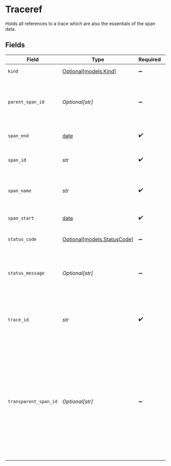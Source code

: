 # Traceref

Holds all references to a trace which are also the essentials of the span data.


## Fields

| Field                                                                                                                                                                                           | Type                                                                                                                                                                                            | Required                                                                                                                                                                                        | Description                                                                                                                                                                                     | Example                                                                                                                                                                                         |
| ----------------------------------------------------------------------------------------------------------------------------------------------------------------------------------------------- | ----------------------------------------------------------------------------------------------------------------------------------------------------------------------------------------------- | ----------------------------------------------------------------------------------------------------------------------------------------------------------------------------------------------- | ----------------------------------------------------------------------------------------------------------------------------------------------------------------------------------------------- | ----------------------------------------------------------------------------------------------------------------------------------------------------------------------------------------------- |
| `kind`                                                                                                                                                                                          | [Optional[models.Kind]](../models/kind.md)                                                                                                                                                      | :heavy_minus_sign:                                                                                                                                                                              | The kind of the span.                                                                                                                                                                           | Server                                                                                                                                                                                          |
| `parent_span_id`                                                                                                                                                                                | *Optional[str]*                                                                                                                                                                                 | :heavy_minus_sign:                                                                                                                                                                              | The parent span ID that is being referenced as hex encoded string.                                                                                                                              | 00f067aa0ba902b7                                                                                                                                                                                |
| `span_end`                                                                                                                                                                                      | [date](https://docs.python.org/3/library/datetime.html#date-objects)                                                                                                                            | :heavy_check_mark:                                                                                                                                                                              | When the span ended.                                                                                                                                                                            | 2025-03-22T14:35:00.123456789Z                                                                                                                                                                  |
| `span_id`                                                                                                                                                                                       | *str*                                                                                                                                                                                           | :heavy_check_mark:                                                                                                                                                                              | The span ID that is being referenced.                                                                                                                                                           | 6ba80aaa3b2f43d8                                                                                                                                                                                |
| `span_name`                                                                                                                                                                                     | *str*                                                                                                                                                                                           | :heavy_check_mark:                                                                                                                                                                              | The name of the span that is being collected.                                                                                                                                                   | acuvity_prompt_input_analysis                                                                                                                                                                   |
| `span_start`                                                                                                                                                                                    | [date](https://docs.python.org/3/library/datetime.html#date-objects)                                                                                                                            | :heavy_check_mark:                                                                                                                                                                              | When the span started.                                                                                                                                                                          | 2025-03-22T14:35:00.123456789Z                                                                                                                                                                  |
| `status_code`                                                                                                                                                                                   | [Optional[models.StatusCode]](../models/statuscode.md)                                                                                                                                          | :heavy_minus_sign:                                                                                                                                                                              | Status Code of a span.                                                                                                                                                                          | OK                                                                                                                                                                                              |
| `status_message`                                                                                                                                                                                | *Optional[str]*                                                                                                                                                                                 | :heavy_minus_sign:                                                                                                                                                                              | A developer-facing human readable error message.                                                                                                                                                | Failed to make API call to service Foo.                                                                                                                                                         |
| `trace_id`                                                                                                                                                                                      | *str*                                                                                                                                                                                           | :heavy_check_mark:                                                                                                                                                                              | The Trace ID that is being referenced as hex encoded string.                                                                                                                                    | 4bf92f3577b34da6a3ce929d0e0e4736                                                                                                                                                                |
| `transparent_span_id`                                                                                                                                                                           | *Optional[str]*                                                                                                                                                                                 | :heavy_minus_sign:                                                                                                                                                                              | The transparent span ID that is being referenced. If the application operates in<br/>transparent tracing mode, then this field must be set to the span ID that this<br/>span is originally referencing. | 6ba80aaa3b2f43d8                                                                                                                                                                                |